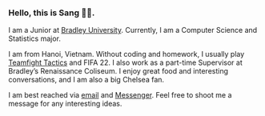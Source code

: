 ### Hello, this is Sang 👋🏻.

I am a Junior at [Bradley University](https://www.bradley.edu). Currently, I am a Computer Science and Statistics major. 

I am from Hanoi, Vietnam. Without coding and homework, I usually play [Teamfight Tactics](https://lolchess.gg/profile/na/girlsace) and FIFA 22. I also work as a part-time Supervisor at Bradley’s Renaissance Coliseum. I enjoy great food and interesting conversations, and I am also a big Chelsea fan.

I am best reached via [email](mailto:nguyenminh.sangatpa@gmail.com) and [Messenger](https://m.me/joeeislovely). Feel free to shoot me a message for any interesting ideas.
